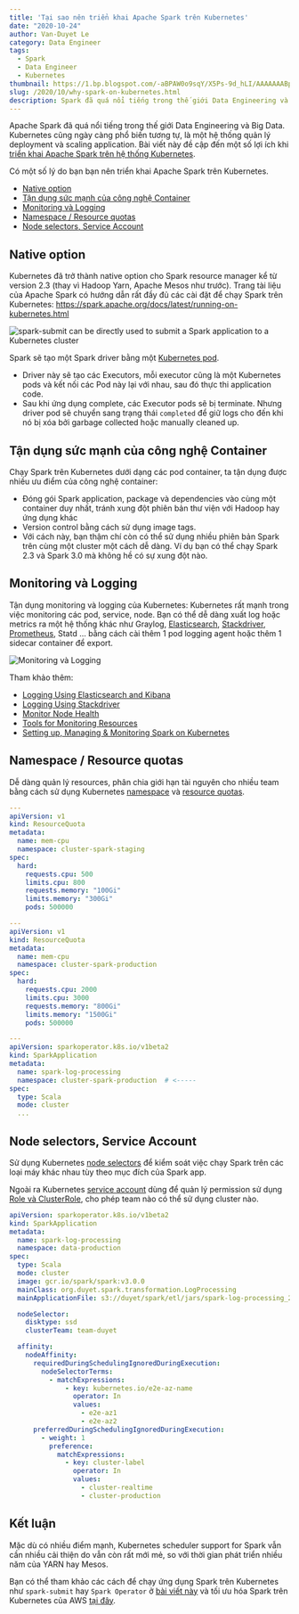```yaml
---
title: 'Tại sao nên triển khai Apache Spark trên Kubernetes'
date: "2020-10-24"
author: Van-Duyet Le
category: Data Engineer
tags:
  - Spark
  - Data Engineer
  - Kubernetes
thumbnail: https://1.bp.blogspot.com/-aBPAW0o9sqY/X5Ps-9d_hLI/AAAAAAABp1A/ZCTOfwThNEUykd4biRSDnZj0D7menY9kACLcBGAsYHQ/s0/spark-on-k8s.jpg
slug: /2020/10/why-spark-on-kubernetes.html
description: Spark đã quá nổi tiếng trong thế giới Data Engineering và Bigdata. Kubernetes cũng ngày càng phổ biến tương tự, là một hệ thống quản lý deployment và scaling application. Bài viết này bàn đến một số lợi ích khi triển khai ứng dụng Apache Spark trên hệ thống Kubernetes.
---
```


Apache Spark đã quá nổi tiếng trong thế giới Data Engineering và Big Data. Kubernetes cũng ngày càng phổ biến tương tự, là một hệ thống quản lý deployment và scaling application. Bài viết này đề cập đến một số lợi ích khi [triển khai Apache Spark trên hệ thống Kubernetes](https://blog.duyet.net/2020/05/spark-on-k8s.html).

Có một số lý do bạn bạn nên triển khai Apache Spark trên Kubernetes.

- [Native option](#native-option)
- [Tận dụng sức mạnh của công nghệ Container](#tận-dụng-sức-mạnh-của-công-nghệ-container)
- [Monitoring và Logging](#monitoring-và-logging)
- [Namespace / Resource quotas](#namespace--resource-quotas)
- [Node selectors, Service Account](#node-selectors-service-account)

## Native option

Kubernetes đã trở thành native option cho Spark resource manager kể từ version 2.3 (thay vì Hadoop Yarn, Apache Mesos như trước). Trang tài liệu của Apache Spark có hướng dẫn rất đầy đủ các cài đặt để chạy Spark trên Kubernetes: https://spark.apache.org/docs/latest/running-on-kubernetes.html

![spark-submit can be directly used to submit a Spark application to a Kubernetes cluster](/media/2020/why-spark-k8s/k8s-cluster-mode.png)

Spark sẽ tạo một Spark driver bằng một [Kubernetes pod](https://kubernetes.io/docs/concepts/workloads/pods/pod/).

- Driver này sẽ tạo các Executors, mỗi executor cũng là một Kubernetes pods và kết nối các Pod này lại với nhau, sau đó thực thi application code.
- Sau khi ứng dụng complete, các Executor pods sẽ bị terminate. Nhưng driver pod sẽ chuyển sang trạng thái `completed` để giữ logs cho đến khi nó bị xóa bởi garbage collected hoặc manually cleaned up.

## Tận dụng sức mạnh của công nghệ Container

Chạy Spark trên Kubernetes dưới dạng các pod container, ta tận dụng được nhiều ưu điểm của công nghệ container:

- Đóng gói Spark application, package và dependencies vào cùng một container duy nhất, tránh xung đột phiên bản thư viện với Hadoop hay ứng dụng khác
- Version control bằng cách sử dụng image tags.
- Với cách này, bạn thậm chí còn có thể sử dụng nhiều phiên bản Spark trên cùng một cluster một cách dễ dàng. Ví dụ bạn có thể chạy Spark 2.3 và Spark 3.0 mà không hề có sự xung đột nào.

## Monitoring và Logging

Tận dụng monitoring và logging của Kubernetes: Kubernetes rất mạnh trong việc monitoring các pod, service, node. Bạn có thể dễ dàng xuất log hoặc metrics ra một hệ thống khác như Graylog, [Elasticsearch](https://kubernetes.io/docs/tasks/debug-application-cluster/logging-elasticsearch-kibana/), [Stackdriver](https://kubernetes.io/docs/tasks/debug-application-cluster/logging-stackdriver/), [Prometheus](https://prometheus.io/), Statd ... bằng cách cài thêm 1 pod logging agent hoặc thêm 1 sidecar container để export.

![Monitoring và Logging](/media/2020/why-spark-k8s/logging-with-streaming-sidecar.png)

Tham khảo thêm:

- [Logging Using Elasticsearch and Kibana](https://kubernetes.io/docs/tasks/debug-application-cluster/logging-elasticsearch-kibana/)
- [Logging Using Stackdriver](https://kubernetes.io/docs/tasks/debug-application-cluster/logging-stackdriver/)
- [Monitor Node Health](https://kubernetes.io/docs/tasks/debug-application-cluster/monitor-node-health/)
- [Tools for Monitoring Resources](https://kubernetes.io/docs/tasks/debug-application-cluster/resource-usage-monitoring/)
- [Setting up, Managing & Monitoring Spark on Kubernetes](https://www.datamechanics.co/blog-post/setting-up-managing-monitoring-spark-on-kubernetes)

## Namespace / Resource quotas

Dễ dàng quản lý resources, phân chia giới hạn tài nguyên cho nhiều team bằng cách sử dụng Kubernetes [namespace](https://kubernetes.io/docs/concepts/overview/working-with-objects/namespaces/) và [resource quotas](https://kubernetes.io/docs/concepts/policy/resource-quotas/).

```yaml
---
apiVersion: v1
kind: ResourceQuota
metadata:
  name: mem-cpu
  namespace: cluster-spark-staging
spec:
  hard:
    requests.cpu: 500
    limits.cpu: 800
    requests.memory: "100Gi"
    limits.memory: "300Gi"
    pods: 500000

---
apiVersion: v1
kind: ResourceQuota
metadata:
  name: mem-cpu
  namespace: cluster-spark-production
spec:
  hard:
    requests.cpu: 2000
    limits.cpu: 3000
    requests.memory: "800Gi"
    limits.memory: "1500Gi"
    pods: 500000

---
apiVersion: sparkoperator.k8s.io/v1beta2
kind: SparkApplication
metadata:
  name: spark-log-processing
  namespace: cluster-spark-production  # <-----
spec:
  type: Scala
  mode: cluster
  ...
```

## Node selectors, Service Account

Sử dụng Kubernetes [node selectors](https://kubernetes.io/docs/concepts/configuration/assign-pod-node/#nodeselector) để kiểm soát việc chạy Spark trên các loại máy khác nhau tùy theo mục đích của Spark app.

Ngoài ra Kubernetes [service account](https://kubernetes.io/docs/tasks/configure-pod-container/configure-service-account/) dùng để quản lý permission sử dụng [Role và ClusterRole](https://kubernetes.io/docs/reference/access-authn-authz/rbac/#role-and-clusterrole), cho phép team nào có thể sử dụng cluster nào.

```yaml
apiVersion: sparkoperator.k8s.io/v1beta2
kind: SparkApplication
metadata:
  name: spark-log-processing
  namespace: data-production
spec:
  type: Scala
  mode: cluster
  image: gcr.io/spark/spark:v3.0.0
  mainClass: org.duyet.spark.transformation.LogProcessing
  mainApplicationFile: s3://duyet/spark/etl/jars/spark-log-processing_2.12-3.0.0.jar

  nodeSelector:
    disktype: ssd
    clusterTeam: team-duyet

  affinity:
    nodeAffinity:
      requiredDuringSchedulingIgnoredDuringExecution:
        nodeSelectorTerms:
          - matchExpressions:
              - key: kubernetes.io/e2e-az-name
                operator: In
                values:
                  - e2e-az1
                  - e2e-az2
      preferredDuringSchedulingIgnoredDuringExecution:
        - weight: 1
          preference:
            matchExpressions:
              - key: cluster-label
                operator: In
                values:
                  - cluster-realtime
                  - cluster-production
```

## Kết luận

Mặc dù có nhiều điểm mạnh, Kubernetes scheduler support for Spark vẫn cần nhiều cải thiện do vẫn còn rất mới mẻ, so với thời gian phát triển nhiều năm của YARN hay Mesos.

Bạn có thể tham khảo các cách để chạy ứng dụng Spark trên Kubernetes như `spark-submit` hay `Spark Operator` ở [bài viết này](https://blog.duyet.net/2020/05/spark-on-k8s.html) và tối ưu hóa Spark trên Kubernetes của AWS [tại đây](https://aws.amazon.com/blogs/containers/optimizing-spark-performance-on-kubernetes/).
